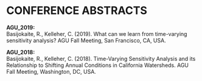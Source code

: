 # CONFERENCE ABSTRACTS

**AGU_2019:** \
Basijokaite, R., Kelleher, C. (2019). What can we learn from time-varying sensitivity analysis? AGU Fall Meeting, San Francisco, CA, USA.

**AGU_2018:** \
Basijokaite, R., Kelleher, C. (2018). Time-Varying Sensitivity Analysis and its Relationship to Shifting Annual Conditions in California Watersheds. AGU Fall Meeting, Washington, DC, USA.
